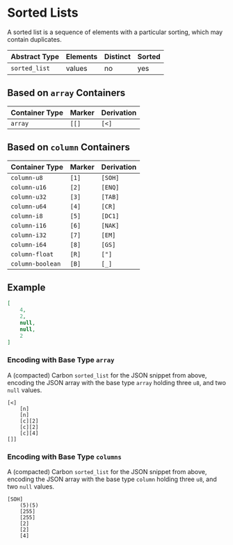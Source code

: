 # Sorted Lists

A sorted list is a sequence of elements with a particular sorting, which may contain duplicates.

| Abstract Type   | Elements | Distinct    | Sorted |
|-----------------|----------|-------------|--------|
| `sorted_list`   | values   | no          | yes    |

## Based on `array` Containers

| Container Type | Marker | Derivation   
|----------------|--------|------------
| `array`        | `[[]`  | `[<]`               

## Based on `column` Containers

| Container Type   | Marker | Derivation   
|------------------|--------|------------
| `column-u8`      | `[1]`  | `[SOH]`               
| `column-u16`     | `[2]`  | `[ENQ]`               
| `column-u32`     | `[3]`  | `[TAB]`               
| `column-u64`     | `[4]`  | `[CR]`               
| `column-i8`      | `[5]`  | `[DC1]`               
| `column-i16`     | `[6]`  | `[NAK]`               
| `column-i32`     | `[7]`  | `[EM]`               
| `column-i64`     | `[8]`  | `[GS]`               
| `column-float`   | `[R]`  | `["]`               
| `column-boolean` | `[B]`  | `[_]`               

## Example

```json
[ 
	4, 
	2, 
	null, 
	null, 
	2 
]
```

### Encoding with Base Type `array`

A (compacted) Carbon `sorted_list` for the JSON snippet from above, encoding the JSON array with the base type `array` holding three `u8`, and two `null` values.

```
[<] 
	[n] 
	[n] 
	[c][2]
	[c][2]
	[c][4] 
[]] 
```

### Encoding with Base Type `columns`

A (compacted) Carbon `sorted_list` for the JSON snippet from above, encoding the JSON array with the base type `column` holding three `u8`, and two `null` values.

```
[SOH] 
	(5)(5) 
	[255] 
	[255] 	
	[2] 
	[2] 
	[4] 	
```